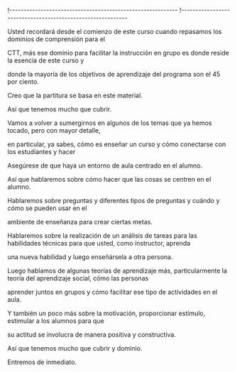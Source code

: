 !-----------------------------------------------------------
!-----------------------------------------------------------

Usted recordará desde el comienzo de este curso cuando repasamos los dominios de comprensión para el

CTT, más ese dominio para facilitar la instrucción en grupo es donde reside la esencia de este curso y

donde la mayoría de los objetivos de aprendizaje del programa son el 45 por ciento.

Creo que la partitura se basa en este material.

Así que tenemos mucho que cubrir.

Vamos a volver a sumergirnos en algunos de los temas que ya hemos tocado, pero con mayor detalle,

en particular, ya sabes, cómo es enseñar un curso y cómo conectarse con los estudiantes y hacer

Asegúrese de que haya un entorno de aula centrado en el alumno.

Así que hablaremos sobre cómo hacer que las cosas se centren en el alumno.

Hablaremos sobre preguntas y diferentes tipos de preguntas y cuándo y cómo se pueden usar en el

ambiente de enseñanza para crear ciertas metas.

Hablaremos sobre la realización de un análisis de tareas para las habilidades técnicas para que usted, como instructor, aprenda

una nueva habilidad y luego enseñársela a otra persona.

Luego hablamos de algunas teorías de aprendizaje más, particularmente la teoría del aprendizaje social, cómo las personas

aprender juntos en grupos y cómo facilitar ese tipo de actividades en el aula.

Y también un poco más sobre la motivación, proporcionar estímulo, estimular a los alumnos para que

su actitud se involucra de manera positiva y constructiva.

Así que tenemos mucho que cubrir y dominio.

Entremos de inmediato.